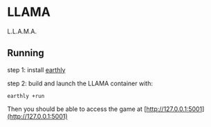 # LLAMA
L.L.A.M.A.

## Running

step 1: install [earthly](https://earthly.dev/get-earthly)

step 2: build and launch the LLAMA container with:

    earthly +run

Then you should be able to access the game at [http://127.0.0.1:5001](http://127.0.0.1:5001)
